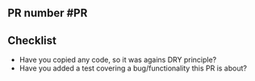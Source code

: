 ## PR number #PR

## Checklist
* Have you copied any code, so it was agains DRY principle?
* Have you added a test covering a bug/functionality this PR is about?
